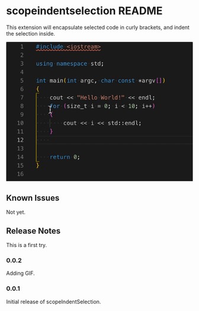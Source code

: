 # scopeindentselection README

This extension will encapsulate selected code in curly brackets, and indent the selection inside.

![Demo](scopeindentselection/images/gifTest.gif)


## Known Issues

Not yet.

## Release Notes

This is a first try.

### 0.0.2

Adding GIF.

### 0.0.1

Initial release of scopeIndentSelection.
